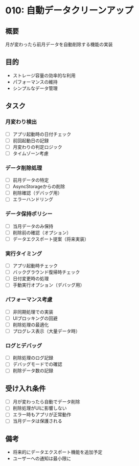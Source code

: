 # 010: 自動データクリーンアップ

## 概要
月が変わったら前月データを自動削除する機能の実装

## 目的
- ストレージ容量の効率的な利用
- パフォーマンスの維持
- シンプルなデータ管理

## タスク

### 月変わり検出
- [ ] アプリ起動時の日付チェック
- [ ] 前回起動日の記録
- [ ] 月変わりの判定ロジック
- [ ] タイムゾーン考慮

### データ削除処理
- [ ] 前月データの特定
- [ ] AsyncStorageからの削除
- [ ] 削除確認（デバッグ用）
- [ ] エラーハンドリング

### データ保持ポリシー
- [ ] 当月データのみ保持
- [ ] 削除前の確認（オプション）
- [ ] データエクスポート提案（将来実装）

### 実行タイミング
- [ ] アプリ起動時チェック
- [ ] バックグラウンド復帰時チェック
- [ ] 日付変更時の処理
- [ ] 手動実行オプション（デバッグ用）

### パフォーマンス考慮
- [ ] 非同期処理での実装
- [ ] UIブロッキングの回避
- [ ] 削除処理の最適化
- [ ] プログレス表示（大量データ時）

### ログとデバッグ
- [ ] 削除処理のログ記録
- [ ] デバッグモードでの確認
- [ ] 削除データ数の記録

## 受け入れ条件
- [ ] 月が変わったら自動でデータ削除
- [ ] 削除処理がUIに影響しない
- [ ] エラー時もアプリが正常動作
- [ ] 当月データは保護される

## 備考
- 将来的にデータエクスポート機能を追加予定
- ユーザーへの通知は最小限に